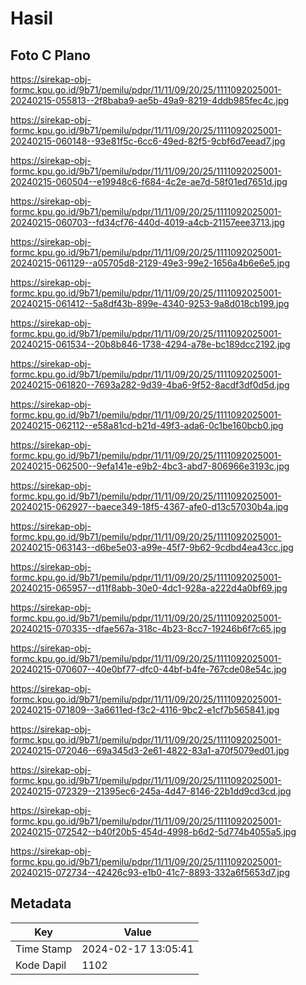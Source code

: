 # Hasil

## Foto C Plano

https://sirekap-obj-formc.kpu.go.id/9b71/pemilu/pdpr/11/11/09/20/25/1111092025001-20240215-055813--2f8baba9-ae5b-49a9-8219-4ddb985fec4c.jpg

https://sirekap-obj-formc.kpu.go.id/9b71/pemilu/pdpr/11/11/09/20/25/1111092025001-20240215-060148--93e81f5c-6cc6-49ed-82f5-9cbf6d7eead7.jpg

https://sirekap-obj-formc.kpu.go.id/9b71/pemilu/pdpr/11/11/09/20/25/1111092025001-20240215-060504--e19948c6-f684-4c2e-ae7d-58f01ed7651d.jpg

https://sirekap-obj-formc.kpu.go.id/9b71/pemilu/pdpr/11/11/09/20/25/1111092025001-20240215-060703--fd34cf76-440d-4019-a4cb-21157eee3713.jpg

https://sirekap-obj-formc.kpu.go.id/9b71/pemilu/pdpr/11/11/09/20/25/1111092025001-20240215-061129--a05705d8-2129-49e3-99e2-1656a4b6e6e5.jpg

https://sirekap-obj-formc.kpu.go.id/9b71/pemilu/pdpr/11/11/09/20/25/1111092025001-20240215-061412--5a8df43b-899e-4340-9253-9a8d018cb199.jpg

https://sirekap-obj-formc.kpu.go.id/9b71/pemilu/pdpr/11/11/09/20/25/1111092025001-20240215-061534--20b8b846-1738-4294-a78e-bc189dcc2192.jpg

https://sirekap-obj-formc.kpu.go.id/9b71/pemilu/pdpr/11/11/09/20/25/1111092025001-20240215-061820--7693a282-9d39-4ba6-9f52-8acdf3df0d5d.jpg

https://sirekap-obj-formc.kpu.go.id/9b71/pemilu/pdpr/11/11/09/20/25/1111092025001-20240215-062112--e58a81cd-b21d-49f3-ada6-0c1be160bcb0.jpg

https://sirekap-obj-formc.kpu.go.id/9b71/pemilu/pdpr/11/11/09/20/25/1111092025001-20240215-062500--9efa141e-e9b2-4bc3-abd7-806966e3193c.jpg

https://sirekap-obj-formc.kpu.go.id/9b71/pemilu/pdpr/11/11/09/20/25/1111092025001-20240215-062927--baece349-18f5-4367-afe0-d13c57030b4a.jpg

https://sirekap-obj-formc.kpu.go.id/9b71/pemilu/pdpr/11/11/09/20/25/1111092025001-20240215-063143--d6be5e03-a99e-45f7-9b62-9cdbd4ea43cc.jpg

https://sirekap-obj-formc.kpu.go.id/9b71/pemilu/pdpr/11/11/09/20/25/1111092025001-20240215-065957--d11f8abb-30e0-4dc1-928a-a222d4a0bf69.jpg

https://sirekap-obj-formc.kpu.go.id/9b71/pemilu/pdpr/11/11/09/20/25/1111092025001-20240215-070335--dfae567a-318c-4b23-8cc7-19246b6f7c65.jpg

https://sirekap-obj-formc.kpu.go.id/9b71/pemilu/pdpr/11/11/09/20/25/1111092025001-20240215-070607--40e0bf77-dfc0-44bf-b4fe-767cde08e54c.jpg

https://sirekap-obj-formc.kpu.go.id/9b71/pemilu/pdpr/11/11/09/20/25/1111092025001-20240215-071809--3a6611ed-f3c2-4116-9bc2-e1cf7b565841.jpg

https://sirekap-obj-formc.kpu.go.id/9b71/pemilu/pdpr/11/11/09/20/25/1111092025001-20240215-072046--69a345d3-2e61-4822-83a1-a70f5079ed01.jpg

https://sirekap-obj-formc.kpu.go.id/9b71/pemilu/pdpr/11/11/09/20/25/1111092025001-20240215-072329--21395ec6-245a-4d47-8146-22b1dd9cd3cd.jpg

https://sirekap-obj-formc.kpu.go.id/9b71/pemilu/pdpr/11/11/09/20/25/1111092025001-20240215-072542--b40f20b5-454d-4998-b6d2-5d774b4055a5.jpg

https://sirekap-obj-formc.kpu.go.id/9b71/pemilu/pdpr/11/11/09/20/25/1111092025001-20240215-072734--42426c93-e1b0-41c7-8893-332a6f5653d7.jpg


## Metadata

| Key        | Value               |
| ---------- | ------------------- |
| Time Stamp | 2024-02-17 13:05:41 |
| Kode Dapil | 1102                |



